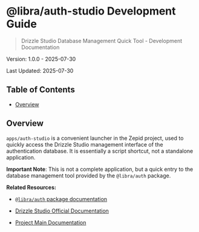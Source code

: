 # @libra/auth-studio Development Guide

> Drizzle Studio Database Management Quick Tool - Development Documentation

Version: 1.0.0 - 2025-07-30

Last Updated: 2025-07-30

## Table of Contents

- [Overview](#overview)

## Overview

`apps/auth-studio` is a convenient launcher in the Zepid project, used to quickly access the Drizzle Studio management interface of the authentication database. It is essentially a script shortcut, not a standalone application.

**Important Note**: This is not a complete application, but a quick entry to the database management tool provided by the `@libra/auth` package.

**Related Resources:**

- [`@libra/auth` package documentation](../../packages/auth/DEV_ZH.md)

- [Drizzle Studio Official Documentation](https://orm.drizzle.team/drizzle-studio/overview)

- [Project Main Documentation](../../CLAUDE.md)